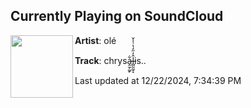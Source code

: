## Currently Playing on SoundCloud

[<img align="left" width="100" src="https://i1.sndcdn.com/artworks-f3AyMxflimomV8cf-wwzQWg-t500x500.png">](https://soundcloud.com/ole123456/chrysalis?in=saxurn/sets/sp-ral/)

**Artist**: olé 

**Track**: chrysa̶̭̫̗͚̙͋l̶̻̰̰̮̝̂̓̋̒̔͗̾̌is..

Last updated at 12/22/2024, 7:34:39 PM
